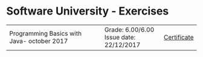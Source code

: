 # Software University - Exercises 


<table>
  <tr>
       <td>
        Programming Basics with Java- october 2017
       </td> 
       <td>
        Grade: 6.00/6.00 <br> Issue date: 22/12/2017
       </td> 
       <td>
         <a href="https://softuni.bg/certificates/details/50217/9efb074a">Certificate</a> 
       </td> 
  </tr>
</table>



